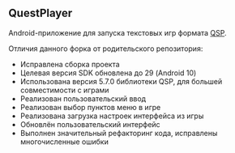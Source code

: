 ## QuestPlayer

Android-приложение для запуска текстовых игр формата [QSP](https://github.com/seedhartha/qsp).

Отличия данного форка от родительского репозитория:
* Исправлена сборка проекта
* Целевая версия SDK обновлена до 29 (Android 10)
* Использована версия 5.7.0 библиотеки QSP, для большей совместимости с играми
* Реализован пользовательский ввод
* Реализован выбор пунктов меню в игре
* Реализована загрузка настроек интерфейса из игры
* Обновлён пользовательский интерфейс
* Выполнен значительный рефакторинг кода, исправлены многочисленные ошибки
